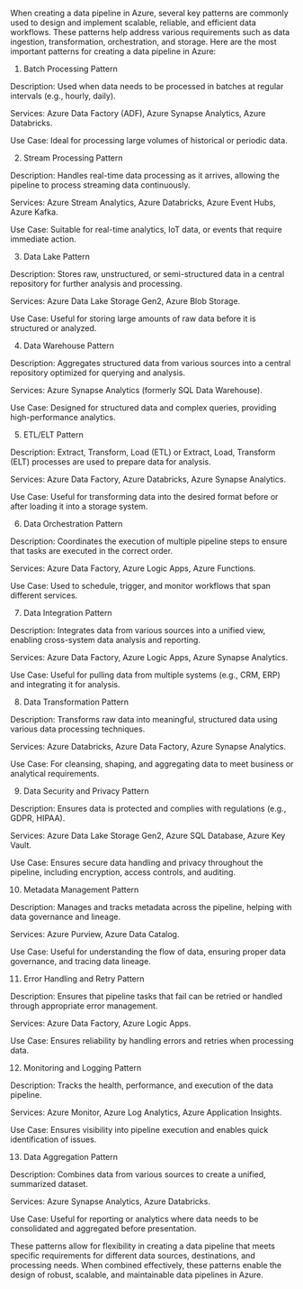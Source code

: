 When creating a data pipeline in Azure, several key patterns are commonly used to design and implement scalable, reliable, and efficient data workflows. These patterns help address various requirements such as data ingestion, transformation, orchestration, and storage. Here are the most important patterns for creating a data pipeline in Azure:

1. Batch Processing Pattern

Description: Used when data needs to be processed in batches at regular intervals (e.g., hourly, daily).

Services: Azure Data Factory (ADF), Azure Synapse Analytics, Azure Databricks.

Use Case: Ideal for processing large volumes of historical or periodic data.


2. Stream Processing Pattern

Description: Handles real-time data processing as it arrives, allowing the pipeline to process streaming data continuously.

Services: Azure Stream Analytics, Azure Databricks, Azure Event Hubs, Azure Kafka.

Use Case: Suitable for real-time analytics, IoT data, or events that require immediate action.


3. Data Lake Pattern

Description: Stores raw, unstructured, or semi-structured data in a central repository for further analysis and processing.

Services: Azure Data Lake Storage Gen2, Azure Blob Storage.

Use Case: Useful for storing large amounts of raw data before it is structured or analyzed.


4. Data Warehouse Pattern

Description: Aggregates structured data from various sources into a central repository optimized for querying and analysis.

Services: Azure Synapse Analytics (formerly SQL Data Warehouse).

Use Case: Designed for structured data and complex queries, providing high-performance analytics.


5. ETL/ELT Pattern

Description: Extract, Transform, Load (ETL) or Extract, Load, Transform (ELT) processes are used to prepare data for analysis.

Services: Azure Data Factory, Azure Databricks, Azure Synapse Analytics.

Use Case: Useful for transforming data into the desired format before or after loading it into a storage system.


6. Data Orchestration Pattern

Description: Coordinates the execution of multiple pipeline steps to ensure that tasks are executed in the correct order.

Services: Azure Data Factory, Azure Logic Apps, Azure Functions.

Use Case: Used to schedule, trigger, and monitor workflows that span different services.


7. Data Integration Pattern

Description: Integrates data from various sources into a unified view, enabling cross-system data analysis and reporting.

Services: Azure Data Factory, Azure Logic Apps, Azure Synapse Analytics.

Use Case: Useful for pulling data from multiple systems (e.g., CRM, ERP) and integrating it for analysis.


8. Data Transformation Pattern

Description: Transforms raw data into meaningful, structured data using various data processing techniques.

Services: Azure Databricks, Azure Data Factory, Azure Synapse Analytics.

Use Case: For cleansing, shaping, and aggregating data to meet business or analytical requirements.


9. Data Security and Privacy Pattern

Description: Ensures data is protected and complies with regulations (e.g., GDPR, HIPAA).

Services: Azure Data Lake Storage Gen2, Azure SQL Database, Azure Key Vault.

Use Case: Ensures secure data handling and privacy throughout the pipeline, including encryption, access controls, and auditing.


10. Metadata Management Pattern

Description: Manages and tracks metadata across the pipeline, helping with data governance and lineage.

Services: Azure Purview, Azure Data Catalog.

Use Case: Useful for understanding the flow of data, ensuring proper data governance, and tracing data lineage.


11. Error Handling and Retry Pattern

Description: Ensures that pipeline tasks that fail can be retried or handled through appropriate error management.

Services: Azure Data Factory, Azure Logic Apps.

Use Case: Ensures reliability by handling errors and retries when processing data.


12. Monitoring and Logging Pattern

Description: Tracks the health, performance, and execution of the data pipeline.

Services: Azure Monitor, Azure Log Analytics, Azure Application Insights.

Use Case: Ensures visibility into pipeline execution and enables quick identification of issues.


13. Data Aggregation Pattern

Description: Combines data from various sources to create a unified, summarized dataset.

Services: Azure Synapse Analytics, Azure Databricks.

Use Case: Useful for reporting or analytics where data needs to be consolidated and aggregated before presentation.


These patterns allow for flexibility in creating a data pipeline that meets specific requirements for different data sources, destinations, and processing needs. When combined effectively, these patterns enable the design of robust, scalable, and maintainable data pipelines in Azure.

